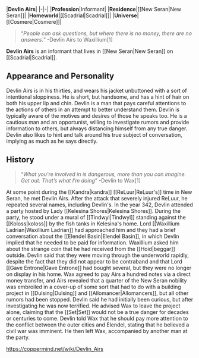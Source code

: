|**Devlin Airs**|
|-|-|
|**Profession**|Informant|
|**Residence**|[[New Seran\|New Seran]]|
|**Homeworld**|[[Scadrial\|Scadrial]]|
|**Universe**|[[Cosmere\|Cosmere]]|

>“*People can ask questions, but where there is no money, there are no answers.*”
\-Devlin Airs to Waxillium[1]


**Devlin Airs** is an informant that lives in [[New Seran\|New Seran]] on [[Scadrial\|Scadrial]].

## Appearance and Personality
Devlin Airs is in his thirties, and wears his jacket unbuttoned with a sort of intentional sloppiness. He is short, but handsome, and has a hint of hair on both his upper lip and chin.
Devlin is a man that pays careful attentions to the actions of others in an attempt to better understand them. Devlin is typically aware of the motives and desires of those he speaks too. He is a cautious man and an opportunist, willing to investigate rumors and provide information to others, but always distancing himself from any true danger. Devlin also likes to hint and talk around his true subject of conversation, implying as much as he says directly.

## History
>“*What you're involved in is dangerous, more than you can imagine. Get out. That’s what I’m doing*”
\-Devlin to Wax[1]


At some point during the [[Kandra\|kandra]] [[ReLuur\|ReLuur's]] time in New Seran, he met Devlin Airs. After the attack that severely injured ReLuur, he repeated several names, including Devlin's.
In the year 342, Devlin attended a party hosted by Lady [[Kelesina Shores\|Kelesina Shores]]. During the party, he stood under a mural of [[Tindwyl\|Tindwyl]] standing against the [[Koloss\|koloss]] by the fish tanks in Kelesina's home. Lord [[Waxillium Ladrian\|Waxillium Ladrian]] had approached him and they had a brief conversation about the [[Elendel Basin\|Elendel Basin]], in which Devlin implied that he needed to be paid for information. Waxillium asked him about the strange coin that he had received from the [[Hoid\|beggar]] outside. Devlin said that they were moving through the underworld rapidly, despite the fact that they did not appear to be contraband and that Lord [[Gave Entrone\|Gave Entrone]] had bought several, but they were no longer on display in his home. Wax agreed to pay Airs a hundred notes via a direct money transfer, and Airs revealed that a quarter of the New Seran nobility was embroiled in a cover-up of some sort that had to do with a building project in [[Dulsing\|Dulsing]] and [[Allomancer\|Allomancers]], but all other rumors had been stopped. Devlin said he had initially been curious, but after investigating he was now terrified. He advised Wax to leave the project alone, claiming that the [[Set\|Set]] would not be a true danger for decades or centuries to come. Devlin told Wax that he should pay more attention to the conflict between the outer cities and Elendel, stating that he believed a civil war was imminent. He then left Wax, accompanied by another man at the party.



https://coppermind.net/wiki/Devlin_Airs